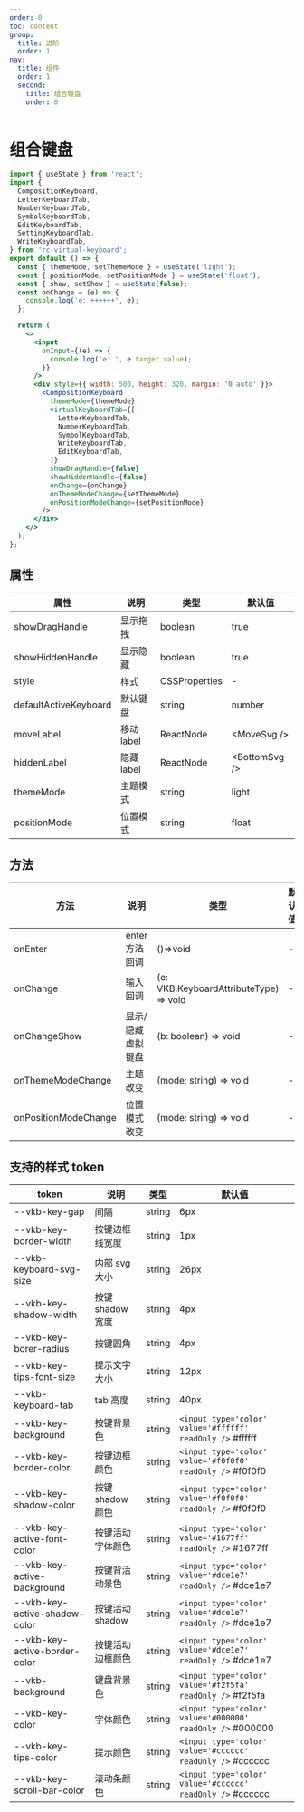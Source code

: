 ```yaml
---
order: 0
toc: content
group:
  title: 进阶
  order: 1
nav:
  title: 组件
  order: 1
  second:
    title: 组合键盘
    order: 0
---
```


# 组合键盘

```jsx
import { useState } from 'react';
import {
  CompositionKeyboard,
  LetterKeyboardTab,
  NumberKeyboardTab,
  SymbolKeyboardTab,
  EditKeyboardTab,
  SettingKeyboardTab,
  WriteKeyboardTab,
} from 'rc-virtual-keyboard';
export default () => {
  const { themeMode, setThemeMode } = useState('light');
  const { positionMode, setPositionMode } = useState('float');
  const { show, setShow } = useState(false);
  const onChange = (e) => {
    console.log('e: ++++++', e);
  };

  return (
    <>
      <input
        onInput={(e) => {
          console.log('e: ', e.target.value);
        }}
      />
      <div style={{ width: 500, height: 320, margin: '0 auto' }}>
        <CompositionKeyboard
          themeMode={themeMode}
          virtualKeyboardTab={[
            LetterKeyboardTab,
            NumberKeyboardTab,
            SymbolKeyboardTab,
            WriteKeyboardTab,
            EditKeyboardTab,
          ]}
          showDragHandle={false}
          showHiddenHandle={false}
          onChange={onChange}
          onThemeModeChange={setThemeMode}
          onPositionModeChange={setPositionMode}
        />
      </div>
    </>
  );
};
```

## 属性

| 属性                  | 说明       | 类型          | 默认值          |
| --------------------- | ---------- | ------------- | --------------- |
| showDragHandle        | 显示拖拽   | boolean       | true            |
| showHiddenHandle      | 显示隐藏   | boolean       | true            |
| style                 | 样式       | CSSProperties | -               |
| defaultActiveKeyboard | 默认键盘   | string        | number          |
| moveLabel             | 移动 label | ReactNode     | \<MoveSvg \/>   |
| hiddenLabel           | 隐藏 label | ReactNode     | \<BottomSvg \/> |
| themeMode             | 主题模式   | string        | light           |
| positionMode          | 位置模式   | string        | float           |

## 方法

| 方法                 | 说明              | 类型                                   | 默认值 |
| -------------------- | ----------------- | -------------------------------------- | ------ |
| onEnter              | enter 方法回调    | ()=>void                               | -      |
| onChange             | 输入回调          | (e: VKB.KeyboardAttributeType) => void | -      |
| onChangeShow         | 显示/隐藏虚拟键盘 | (b: boolean) => void                   | -      |
| onThemeModeChange    | 主题改变          | (mode: string) => void                 | -      |
| onPositionModeChange | 位置模式改变      | (mode: string) => void                 | -      |

## 支持的样式 token

| token                         | 说明             | 类型   | 默认值                                                    |
| ----------------------------- | ---------------- | ------ | --------------------------------------------------------- |
| --vkb-key-gap                 | 间隔             | string | 6px                                                       |
| --vkb-key-border-width        | 按键边框线宽度   | string | 1px                                                       |
| --vkb-keyboard-svg-size       | 内部 svg 大小    | string | 26px                                                      |
| --vkb-key-shadow-width        | 按键 shadow 宽度 | string | 4px                                                       |
| --vkb-key-borer-radius        | 按键圆角         | string | 4px                                                       |
| --vkb-key-tips-font-size      | 提示文字大小     | string | 12px                                                      |
| --vkb-keyboard-tab            | tab 高度         | string | 40px                                                      |
| --vkb-key-background          | 按键背景色       | string | `<input type='color' value='#ffffff' readOnly />` #ffffff |
| --vkb-key-border-color        | 按键边框颜色     | string | `<input type='color' value='#f0f0f0' readOnly />` #f0f0f0 |
| --vkb-key-shadow-color        | 按键 shadow 颜色 | string | `<input type='color' value='#f0f0f0' readOnly />` #f0f0f0 |
| --vkb-key-active-font-color   | 按键活动字体颜色 | string | `<input type='color' value='#1677ff' readOnly />` #1677ff |
| --vkb-key-active-background   | 按键背活动景色   | string | `<input type='color' value='#dce1e7' readOnly />` #dce1e7 |
| --vkb-key-active-shadow-color | 按键活动 shadow  | string | `<input type='color' value='#dce1e7' readOnly />` #dce1e7 |
| --vkb-key-active-border-color | 按键活动边框颜色 | string | `<input type='color' value='#dce1e7' readOnly />` #dce1e7 |
| --vkb-background              | 键盘背景色       | string | `<input type='color' value='#f2f5fa' readOnly />` #f2f5fa |
| --vkb-key-color               | 字体颜色         | string | `<input type='color' value='#000000' readOnly />` #000000 |
| --vkb-key-tips-color          | 提示颜色         | string | `<input type='color' value='#cccccc' readOnly />` #cccccc |
| --vkb-key-scroll-bar-color    | 滚动条颜色       | string | `<input type='color' value='#cccccc' readOnly />` #cccccc |
